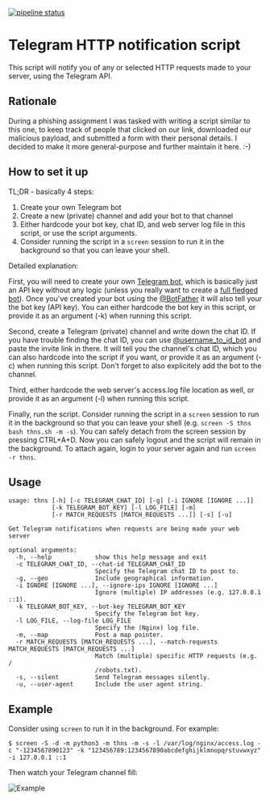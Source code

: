 [![pipeline status](https://gitlab.com/0bs1d1an/thns/badges/master/pipeline.svg)](https://gitlab.com/0bs1d1an/thns/commits/master)

# Telegram HTTP notification script

This script will notify you of any or selected HTTP requests made to your server, using the Telegram API.

## Rationale

During a phishing assignment I was tasked with writing a script similar to this one, to keep track of people that clicked on our link, downloaded our malicious payload, and submitted a form with their personal details.
I decided to make it more general-purpose and further maintain it here. :-)

## How to set it up

TL;DR - basically 4 steps:

1. Create your own Telegram bot
1. Create a new (private) channel and add your bot to that channel
1. Either hardcode your bot key, chat ID, and web server log file in this script, or use the script arguments.
1. Consider running the script in a `screen` session to run it in the background so that you can leave your shell.

Detailed explanation: 

First, you will need to create your own [Telegram bot](https://core.telegram.org/bots), which is basically just an API key without any logic (unless you really want to create a [full fledged bot](https://python-telegram-bot.org/)).
Once you've created your bot using the [@BotFather](https://telegram.me/BotFather) it will also tell your the bot key (API key).
You can either hardcode the bot key in this script, or provide it as an argument (-k) when running this script.

Second, create a Telegram (private) channel and write down the chat ID.
If you have trouble finding the chat ID, you can use [@username_to_id_bot](https://telegram.me/username_to_id_bot) and paste the invite link in there.
It will tell you the channel's chat ID, which you can also hardcode into the script if you want, or provide it as an argument (-c) when running this script.
Don't forget to also explicitely add the bot to the channel.

Third, either hardcode the web server's access.log file location as well, or provide it as an argument (-l) when running this script.

Finally, run the script. Consider running the script in a `screen` session to run it in the background so that you can leave your shell (e.g. `screen -S thns bash thns.sh -m -s`).
You can safely detach from the screen session by pressing CTRL+A+D.
Now you can safely logout and the script will remain in the background.
To attach again, login to your server again and run `screen -r thns`.

## Usage

```
usage: thns [-h] [-c TELEGRAM_CHAT_ID] [-g] [-i IGNORE [IGNORE ...]]
            [-k TELEGRAM_BOT_KEY] [-l LOG_FILE] [-m]
            [-r MATCH_REQUESTS [MATCH_REQUESTS ...]] [-s] [-u]

Get Telegram notifications when requests are being made your web server

optional arguments:
  -h, --help            show this help message and exit
  -c TELEGRAM_CHAT_ID, --chat-id TELEGRAM_CHAT_ID
                        Specify the Telegram chat ID to post to.
  -g, --geo             Include geographical information.
  -i IGNORE [IGNORE ...], --ignore-ips IGNORE [IGNORE ...]
                        Ignore (multiple) IP addresses (e.g. 127.0.0.1 ::1).
  -k TELEGRAM_BOT_KEY, --bot-key TELEGRAM_BOT_KEY
                        Specify the Telegram bot key.
  -l LOG_FILE, --log-file LOG_FILE
                        Specify the (Nginx) log file.
  -m, --map             Post a map pointer.
  -r MATCH_REQUESTS [MATCH_REQUESTS ...], --match-requests MATCH_REQUESTS [MATCH_REQUESTS ...]
                        Match (multiple) specific HTTP requests (e.g. /
                        /robots.txt).
  -s, --silent          Send Telegram messages silently.
  -u, --user-agent      Include the user agent string.
```

## Example

Consider using `screen` to run it in the background. For example:

```
$ screen -S -d -m python3 -m thns -m -s -l /var/log/nginx/access.log -c "-1234567890123" -k "123456789:1234567890abcdefghijklmnopqrstuvwxyz" -i 127.0.0.1 ::1
```

Then watch your Telegram channel fill:

![Example](example.jpg)

